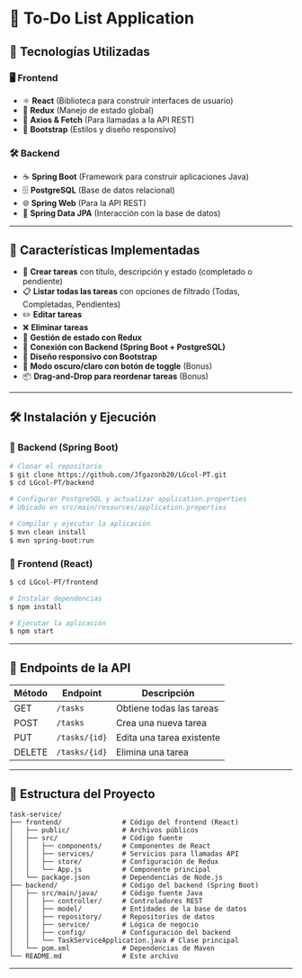 # 📌 To-Do List Application

## 🚀 Tecnologías Utilizadas

### 🖥️ Frontend
- ⚛️ **React** (Biblioteca para construir interfaces de usuario)
- 🔄 **Redux** (Manejo de estado global)
- 🔧 **Axios & Fetch** (Para llamadas a la API REST)
- 🎨 **Bootstrap** (Estilos y diseño responsivo)

### 🛠️ Backend
- ☕ **Spring Boot** (Framework para construir aplicaciones Java)
- 🗄️ **PostgreSQL** (Base de datos relacional)
- 🌐 **Spring Web** (Para la API REST)
- 📄 **Spring Data JPA** (Interacción con la base de datos)

---

## 📌 Características Implementadas
- 📝 **Crear tareas** con título, descripción y estado (completado o pendiente)
- 📋 **Listar todas las tareas** con opciones de filtrado (Todas, Completadas, Pendientes)
- ✏️ **Editar tareas**
- ❌ **Eliminar tareas**
- 🔄 **Gestión de estado con Redux**
- 🔗 **Conexión con Backend (Spring Boot + PostgreSQL)**
- 🎨 **Diseño responsivo con Bootstrap**
- 🌙 **Modo oscuro/claro con botón de toggle** (Bonus)
- 📦 **Drag-and-Drop para reordenar tareas** (Bonus)

---

## 🛠️ Instalación y Ejecución

### 🔹 Backend (Spring Boot)
```bash
# Clonar el repositorio
$ git clone https://github.com/Jfgazonb20/LGcol-PT.git
$ cd LGcol-PT/backend

# Configurar PostgreSQL y actualizar application.properties
# Ubicado en src/main/resources/application.properties

# Compilar y ejecutar la aplicación
$ mvn clean install
$ mvn spring-boot:run
```

### 🔹 Frontend (React)
```bash
$ cd LGcol-PT/frontend

# Instalar dependencias
$ npm install

# Ejecutar la aplicación
$ npm start
```

---

## 🔗 Endpoints de la API

| Método | Endpoint | Descripción |
|--------|---------|-------------|
| GET | `/tasks` | Obtiene todas las tareas |
| POST | `/tasks` | Crea una nueva tarea |
| PUT | `/tasks/{id}` | Edita una tarea existente |
| DELETE | `/tasks/{id}` | Elimina una tarea |

---

## 📂 Estructura del Proyecto

```
task-service/
├── frontend/               # Código del frontend (React)
│   ├── public/             # Archivos públicos
│   ├── src/                # Código fuente
│   │   ├── components/     # Componentes de React
│   │   ├── services/       # Servicios para llamadas API
│   │   ├── store/          # Configuración de Redux
│   │   └── App.js          # Componente principal
│   └── package.json        # Dependencias de Node.js
├── backend/                # Código del backend (Spring Boot)
│   ├── src/main/java/      # Código fuente Java
│   │   ├── controller/     # Controladores REST
│   │   ├── model/          # Entidades de la base de datos
│   │   ├── repository/     # Repositorios de datos
│   │   ├── service/        # Lógica de negocio
│   │   ├── config/         # Configuración del backend
│   │   └── TaskServiceApplication.java # Clase principal
│   └── pom.xml             # Dependencias de Maven
└── README.md               # Este archivo
```

---




